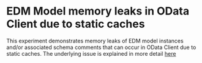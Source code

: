 # EDM Model memory leaks in OData Client due to static caches

This experiment demonstrates memory leaks of EDM model instances and/or associated schema comments that can occur in OData Client due to static caches. The underlying issue is explained in more detail [here](https://github.com/OData/odata.net/issues/2321)